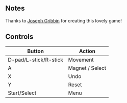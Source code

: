 ## Notes

Thanks to [Joseph Gribbin](https://josephgribbin.itch.io/) for creating this lovely game!

## Controls

| Button | Action |
|--|--| 
|D-pad/L-stick/R-stick|Movement |
|A|Magnet / Select|
|X|Undo|
|Y|Reset|
|Start/Select|Menu|


